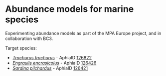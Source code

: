 # Abundance models for marine species

Experimenting abundance models as part of the MPA Europe project, and in collaboration with BC3.

Target species:
- [_Trachurus trachurus_](https://obis.org/taxon/126822) - AphiaID [126822](https://www.marinespecies.org/aphia.php?p=taxdetails&id=126822)
- [_Engraulis encrasicolus_](https://obis.org/taxon/126426) - AphiaID [126426](https://www.marinespecies.org/aphia.php?p=taxdetails&id=126426)
- [_Sardina pilchardus_](https://obis.org/taxon/126421) - AphiaID [126421](https://www.marinespecies.org/aphia.php?p=taxdetails&id=126421)
